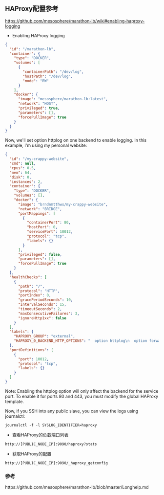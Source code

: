 ## HAProxy配置参考

https://github.com/mesosphere/marathon-lb/wiki#enabling-haproxy-logging

- Enabling HAProxy logging

```json
{
  "id": "/marathon-lb",
  "container": {
    "type": "DOCKER",
    "volumes": [
      {
        "containerPath": "/dev/log",
        "hostPath": "/dev/log",
        "mode": "RW"
      }
    ],
    "docker": {
      "image": "mesosphere/marathon-lb:latest",
      "network": "HOST",
      "privileged": true,
      "parameters": [],
      "forcePullImage": true
    }
  }
}
```
Now, we'll set option httplog on one backend to enable logging. In this example, I'm using my personal website:

```json
{
  "id": "/my-crappy-website",
  "cmd": null,
  "cpus": 0.5,
  "mem": 64,
  "disk": 0,
  "instances": 2,
  "container": {
    "type": "DOCKER",
    "volumes": [],
    "docker": {
      "image": "brndnmtthws/my-crappy-website",
      "network": "BRIDGE",
      "portMappings": [
        {
          "containerPort": 80,
          "hostPort": 0,
          "servicePort": 10012,
          "protocol": "tcp",
          "labels": {}
        }
      ],
      "privileged": false,
      "parameters": [],
      "forcePullImage": true
    }
  },
  "healthChecks": [
    {
      "path": "/",
      "protocol": "HTTP",
      "portIndex": 0,
      "gracePeriodSeconds": 10,
      "intervalSeconds": 15,
      "timeoutSeconds": 2,
      "maxConsecutiveFailures": 3,
      "ignoreHttp1xx": false
    }
  ],
  "labels": {
    "HAPROXY_GROUP": "external",
    "HAPROXY_0_BACKEND_HTTP_OPTIONS": "  option httplog\n  option forwardfor\n  http-request set-header X-Forwarded-Port %[dst_port]\n  http-request add-header X-Forwarded-Proto https if { ssl_fc }\n"
  },
  "portDefinitions": [
    {
      "port": 10012,
      "protocol": "tcp",
      "labels": {}
    }
  ]
}
```

Note: Enabling the httplog option will only affect the backend for the service port. To enable it for ports 80 and 443, you must modify the global HAProxy template.

Now, if you SSH into any public slave, you can view the logs using journalctl:

```
journalctl -f -l SYSLOG_IDENTIFIER=haproxy
```

- 查看HAProxy的负载端口列表

 `http://[PUBLIC_NODE_IP]:9090/haproxy?stats`


- 获取HAProxy的配置

 `http://[PUBLIC_NODE_IP]:9090/_haproxy_getconfig`


### 参考

https:\/\/github.com\/mesosphere\/marathon-lb\/blob\/master\/Longhelp.md

